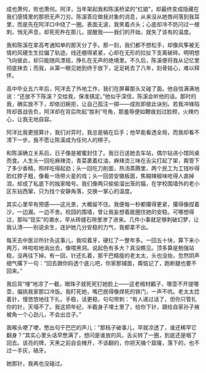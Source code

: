 成也萧何，败也萧何。阿洋，当年架起我和陈溪桥梁的“红娘”，却最终变成隐藏在我们感情里的那把无声刀刃。陈溪答应做我对象的消息，从来没从她唇间落到我耳里，而是先在阿洋口中绕了一圈。表面无波，我笑着点头；心底却冷不防闪过一根刺，悄无声息，却死死杵在那儿，提醒我——我们的开始，就失了该有的温度。

我和陈溪在拿高考通知单的那天分了手。那一刻，我们都不想松手，却像风筝被无情的风硬生生拉偏了轨迹。线还绷得紧紧，心却在无形的拉扯下支离破碎。明明想飞向彼此，却只能随风漂摇，挣扎在无声的绝境里。不久后，陈溪便将我从记忆里彻底抹去；而我，从第一眼见她到终于放下，足足耗去了八年，刻骨铭心，难以释怀。

高中毕业五六年后，阿洋去了外地工作，我们在屏幕那头又碰了面。他自信满满地说：“还放不下陈溪？交给我，保准搞定。”他似乎深信，陈溪会听他的话。那时的我，确实放不下，却依旧婉拒，让自己孤注一掷——成败即彼此诀别。若我冲锋陷阵却首战告负，阿洋却在背后吹起“胜利”号角，那羞辱便如鞭痕划过脸颊，火辣灼心，让我无地自容。

阿洋比我更擅算计，我们对弈时，我总是输在后手；他早能看透全局，而我却看不清下一步。我不愿让陈溪成为任何人的棋子。

和陈溪确立关系后，日子像是被蜜封住了。我日日送她去车站，偶尔钻进小馆同桌而食。人生头一回吃麻辣烫，青菜裹着红油，麻辣烫三味在舌尖打起了架，甭管下了多少香精，照样吃得起劲；头一回吃刀削面，热汤蒸腾里，两个民工为工钱吵得脸红脖子粗，像看一场带火星的戏；头一回尝安徽板面，焦糊辣椒味呛得人直掉泪，却成了私底下的独家暗号。我们像两只偷偷溜出笼的猫，在学校围墙外的老小区东钻西窜，只为找个安静角落，交换一掌心的温度。

其实心里早有预感——这光景，大概留不住。我便每一秒都攥得更紧，攥得像捏着沙，一边漏，一边不舍。校园的围墙，曾让我妄想着能圈住她的安稳。可哪想得过，那叫“现实”的潮水，早从砖缝石隙里渗了进来。几件小事就足够刺破幻梦，让我认清——别说余生，连护她几分安稳的力气，我都拿不出。

每天去中医诊所针灸这事儿，我咬着牙，硬扛了一整年多。一回五十块，算下来小两万，哗啦啦地淌出去，像喂黑洞。说起色有多大？真没瞧见。顶多算是勉强站稳，没再往下掉。有一回，针还扎着，那干巴精瘦的老太太，头也没抬，忽然阴声细气撂下一句：“回去跟你妈透个底儿吧，你家那铺面，甭惦记了，跑断腿也要不回来。”

我后背“嗖”地凉了一截，眼珠子就死死钉她脸上——这老棺材瓤子，哪壶不开提哪壶，偏挑我家那口冷饭。我盯死她，嘴巴抿得像焊死的铁门，一声不吭。老太太捻着针，慢悠悠地往下扎，手稳，话更稳，句句带刺：“有人递过话了，但你只管扎你的针，天塌不了。我这把年纪，半截身子埋土里了，给你下针，跟给自家孙子掖被角一个心劲儿，不会出岔子。”

我喉头哽了哽，憋出句干巴巴的声儿：“那档子破事儿，早就凉透了，谁还稀罕它翻身？”其实心里头话早憋满了，想问是谁放的风，舌尖转了一圈，到底还是咽了回去。该亮的牌，天黑之前自会摊开，不该翻的，你把天捅个窟窿，落下的，也不过一手灰，硌牙。

她那针，我再也没碰过。

